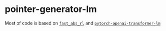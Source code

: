 # pointer-generator-lm
Most of code is based on [`fast_abs_rl`](https://github.com/ChenRocks/fast_abs_rl) and [`pytorch-openai-transformer-lm`](https://github.com/huggingface/pytorch-openai-transformer-lm)
